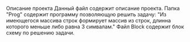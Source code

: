 Описание проекта
Данный файл содержит описание проекта.
Папка "Prog" содержит программу позволяющую решить задачу: "Из имеющегося массива строк формирует массив из строк, длинна которого меньше либо равна 3 симвалам."
Файл Block содержит блок схему по решению задачи.